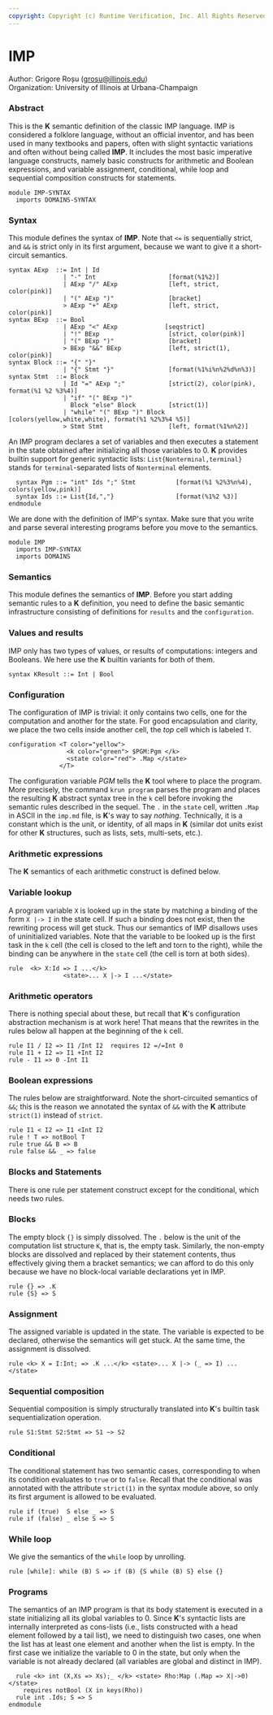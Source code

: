 ```yaml
---
copyright: Copyright (c) Runtime Verification, Inc. All Rights Reserved.
---
```


# IMP

Author: Grigore Roșu (grosu@illinois.edu)\
Organization: University of Illinois at Urbana-Champaign

### Abstract

This is the **K** semantic definition of the classic IMP language. IMP is
considered a folklore language, without an official inventor, and has been used
in many textbooks and papers, often with slight syntactic variations and often
without being called **IMP**. It includes the most basic imperative language
constructs, namely basic constructs for arithmetic and Boolean expressions, and
variable assignment, conditional, while loop and sequential composition
constructs for statements.

```k
module IMP-SYNTAX
  imports DOMAINS-SYNTAX
```

### Syntax

This module defines the syntax of **IMP**. Note that `<=` is sequentially
strict, and `&&` is strict only in its first argument, because we want to give
it a short-circuit semantics.

```k
syntax AExp  ::= Int | Id
               | "-" Int                    [format(%1%2)]
               | AExp "/" AExp              [left, strict, color(pink)]
               | "(" AExp ")"               [bracket]
               > AExp "+" AExp              [left, strict, color(pink)]
syntax BExp  ::= Bool
               | AExp "<" AExp             [seqstrict]
               | "!" BExp                   [strict, color(pink)]
               | "(" BExp ")"               [bracket]
               > BExp "&&" BExp             [left, strict(1), color(pink)]
syntax Block ::= "{" "}"
               | "{" Stmt "}"               [format(%1%i%n%2%d%n%3)]
syntax Stmt  ::= Block
               | Id "=" AExp ";"            [strict(2), color(pink), format(%1 %2 %3%4)]
               | "if" "(" BExp ")"
                 Block "else" Block         [strict(1)]
               | "while" "(" BExp ")" Block [colors(yellow,white,white), format(%1 %2%3%4 %5)]
               > Stmt Stmt                  [left, format(%1%n%2)]
```

An IMP program declares a set of variables and then executes a statement in the
state obtained after initializing all those variables to 0. **K** provides
builtin support for generic syntactic lists: `List{Nonterminal,terminal}` stands
for `terminal`-separated lists of `Nonterminal` elements.

```k
  syntax Pgm ::= "int" Ids ";" Stmt           [format(%1 %2%3%n%4), colors(yellow,pink)]
  syntax Ids ::= List{Id,","}                 [format(%1%2 %3)]
endmodule
```

We are done with the definition of IMP's syntax. Make sure that you write and
parse several interesting programs before you move to the semantics.

```k
module IMP
  imports IMP-SYNTAX
  imports DOMAINS
```

### Semantics

This module defines the semantics of **IMP**. Before you start adding semantic
rules to a **K** definition, you need to define the basic semantic
infrastructure consisting of definitions for `results` and the `configuration`.

### Values and results

IMP only has two types of values, or results of computations: integers and
Booleans. We here use the **K** builtin variants for both of them.

```k
syntax KResult ::= Int | Bool
```

### Configuration

The configuration of IMP is trivial: it only contains two cells, one for the
computation and another for the state. For good encapsulation and clarity, we
place the two cells inside another cell, the _top_ cell which is labeled `T`.

```k
configuration <T color="yellow">
                <k color="green"> $PGM:Pgm </k>
                <state color="red"> .Map </state>
              </T>
```

The configuration variable _PGM_ tells the **K** tool where to place the
program. More precisely, the command `krun program` parses the program and
places the resulting **K** abstract syntax tree in the `k` cell before invoking
the semantic rules described in the sequel. The `.` in the `state` cell, written
`.Map` in ASCII in the `imp.md` file, is **K**'s way to say _nothing_.
Technically, it is a constant which is the unit, or identity, of all maps in
**K** (similar dot units exist for other **K** structures, such as lists, sets,
multi-sets, etc.).

### Arithmetic expressions

The **K** semantics of each arithmetic construct is defined below.

### Variable lookup

A program variable `X` is looked up in the state by matching a binding of the
form `X |-> I` in the state cell. If such a binding does not exist, then the
rewriting process will get stuck. Thus our semantics of IMP disallows uses of
uninitialized variables. Note that the variable to be looked up is the first
task in the `k` cell (the cell is closed to the left and torn to the right),
while the binding can be anywhere in the `state` cell (the cell is torn at both
sides).

```k
rule  <k> X:Id => I ...</k>
               <state>... X |-> I ...</state>
```

### Arithmetic operators

There is nothing special about these, but recall that **K**'s configuration
abstraction mechanism is at work here! That means that the rewrites in the rules
below all happen at the beginning of the `k` cell.

```k
rule I1 / I2 => I1 /Int I2  requires I2 =/=Int 0
rule I1 + I2 => I1 +Int I2
rule - I1 => 0 -Int I1
```

### Boolean expressions

The rules below are straightforward. Note the short-circuited semantics of `&&`;
this is the reason we annotated the syntax of `&&` with the **K** attribute
`strict(1)` instead of `strict`.

```k
rule I1 < I2 => I1 <Int I2
rule ! T => notBool T
rule true && B => B
rule false && _ => false
```

### Blocks and Statements

There is one rule per statement construct except for the conditional, which
needs two rules.

### Blocks

The empty block `{}` is simply dissolved. The `.` below is the unit of the
computation list structure `K`, that is, the empty task. Similarly, the
non-empty blocks are dissolved and replaced by their statement contents, thus
effectively giving them a bracket semantics; we can afford to do this only
because we have no block-local variable declarations yet in IMP.

```k
rule {} => .K
rule {S} => S
```

### Assignment

The assigned variable is updated in the state. The variable is expected to be
declared, otherwise the semantics will get stuck. At the same time, the
assignment is dissolved.

```k
rule <k> X = I:Int; => .K ...</k> <state>... X |-> (_ => I) ...</state>
```

### Sequential composition

Sequential composition is simply structurally translated into **K**'s builtin
task sequentialization operation.

```k
rule S1:Stmt S2:Stmt => S1 ~> S2
```

### Conditional

The conditional statement has two semantic cases, corresponding to when its
condition evaluates to `true` or to `false`. Recall that the conditional was
annotated with the attribute `strict(1)` in the syntax module above, so only its
first argument is allowed to be evaluated.

```k
rule if (true)  S else _ => S
rule if (false) _ else S => S
```

### While loop

We give the semantics of the `while` loop by unrolling.

```k
rule [while]: while (B) S => if (B) {S while (B) S} else {}
```

### Programs

The semantics of an IMP program is that its body statement is executed in a
state initializing all its global variables to 0. Since **K**'s syntactic lists
are internally interpreted as cons-lists (i.e., lists constructed with a head
element followed by a tail list), we need to distinguish two cases, one when the
list has at least one element and another when the list is empty. In the first
case we initialize the variable to 0 in the state, but only when the variable is
not already declared (all variables are global and distinct in IMP).

```k
  rule <k> int (X,Xs => Xs);_ </k> <state> Rho:Map (.Map => X|->0) </state>
    requires notBool (X in keys(Rho))
  rule int .Ids; S => S
endmodule
```
